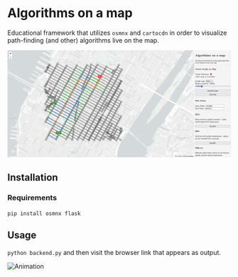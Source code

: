 # Algorithms on a map

Educational framework that utilizes `osmnx` and `cartocdn` in order to visualize path-finding (and other) algorithms live on the map.

![Sample Usage](sample.png)

## Installation
### Requirements

`pip install osmnx flask`

## Usage

`python backend.py` and then visit the browser link that appears as output.

![Animation](animation.gif)